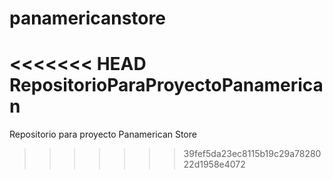 # panamericanstore
<<<<<<< HEAD
RepositorioParaProyectoPanamerican
=======
Repositorio para proyecto Panamerican Store
>>>>>>> 39fef5da23ec8115b19c29a7828022d1958e4072

